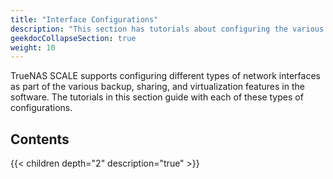 ```yaml
---
title: "Interface Configurations"
description: "This section has tutorials about configuring the various types of network interfaces available in TrueNAS SCALE."
geekdocCollapseSection: true
weight: 10
---
```


TrueNAS SCALE supports configuring different types of network interfaces as part of the various backup, sharing, and virtualization features in the software.
The tutorials in this section guide with each of these types of configurations.

## Contents

{{< children depth="2" description="true" >}}